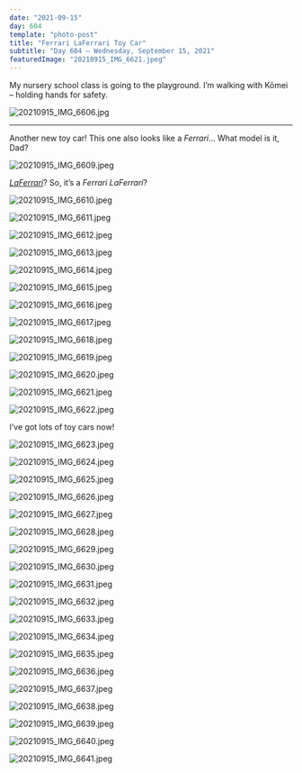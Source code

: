 ```yaml
---
date: "2021-09-15"
day: 604
template: "photo-post"
title: "Ferrari LaFerrari Toy Car"
subtitle: "Day 604 – Wednesday, September 15, 2021"
featuredImage: "20210915_IMG_6621.jpeg"
---
```


My nursery school class is going to the playground. I’m walking with Kōmei – holding hands for safety.

![20210915_IMG_6606.jpg](20210915_IMG_6606.jpg)

<hr />

Another new toy car! This one also looks like a *Ferrari*… What model is it, Dad?

![20210915_IMG_6609.jpeg](20210915_IMG_6609.jpeg)

*<a href="">LaFerrari</a>*? So, it’s a *Ferrari LaFerrari*?

![20210915_IMG_6610.jpeg](20210915_IMG_6610.jpeg)

![20210915_IMG_6611.jpeg](20210915_IMG_6611.jpeg)

![20210915_IMG_6612.jpeg](20210915_IMG_6612.jpeg)

![20210915_IMG_6613.jpeg](20210915_IMG_6613.jpeg)

![20210915_IMG_6614.jpeg](20210915_IMG_6614.jpeg)

![20210915_IMG_6615.jpeg](20210915_IMG_6615.jpeg)

![20210915_IMG_6616.jpeg](20210915_IMG_6616.jpeg)

![20210915_IMG_6617.jpeg](20210915_IMG_6617.jpeg)

![20210915_IMG_6618.jpeg](20210915_IMG_6618.jpeg)

![20210915_IMG_6619.jpeg](20210915_IMG_6619.jpeg)

![20210915_IMG_6620.jpeg](20210915_IMG_6620.jpeg)

![20210915_IMG_6621.jpeg](20210915_IMG_6621.jpeg)

![20210915_IMG_6622.jpeg](20210915_IMG_6622.jpeg)

I’ve got lots of toy cars now!

![20210915_IMG_6623.jpeg](20210915_IMG_6623.jpeg)

![20210915_IMG_6624.jpeg](20210915_IMG_6624.jpeg)

![20210915_IMG_6625.jpeg](20210915_IMG_6625.jpeg)

![20210915_IMG_6626.jpeg](20210915_IMG_6626.jpeg)

![20210915_IMG_6627.jpeg](20210915_IMG_6627.jpeg)

![20210915_IMG_6628.jpeg](20210915_IMG_6628.jpeg)

![20210915_IMG_6629.jpeg](20210915_IMG_6629.jpeg)

![20210915_IMG_6630.jpeg](20210915_IMG_6630.jpeg)

![20210915_IMG_6631.jpeg](20210915_IMG_6631.jpeg)

![20210915_IMG_6632.jpeg](20210915_IMG_6632.jpeg)

![20210915_IMG_6633.jpeg](20210915_IMG_6633.jpeg)

![20210915_IMG_6634.jpeg](20210915_IMG_6634.jpeg)

![20210915_IMG_6635.jpeg](20210915_IMG_6635.jpeg)

![20210915_IMG_6636.jpeg](20210915_IMG_6636.jpeg)

![20210915_IMG_6637.jpeg](20210915_IMG_6637.jpeg)

![20210915_IMG_6638.jpeg](20210915_IMG_6638.jpeg)

![20210915_IMG_6639.jpeg](20210915_IMG_6639.jpeg)

![20210915_IMG_6640.jpeg](20210915_IMG_6640.jpeg)

![20210915_IMG_6641.jpeg](20210915_IMG_6641.jpeg)

